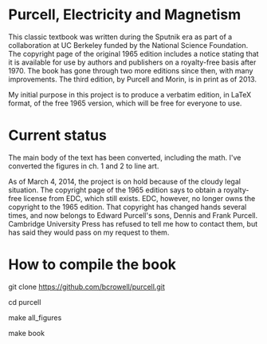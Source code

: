 Purcell, Electricity and Magnetism
============

This classic textbook was written during the Sputnik era as part of a collaboration
at UC Berkeley
funded by the National Science Foundation. The copyright page of the original 1965 edition
includes a notice stating that it is available for use by authors and publishers on
a royalty-free basis after 1970. The book has gone through two more editions since then,
with many improvements. The third edition, by Purcell and Morin, is in print as of 2013.

My initial purpose in this project is to produce a verbatim edition, in LaTeX format,
of the free 1965 version, which will be free for everyone to use.

Current status
==============

The main body of the text has been converted, including the math. I've converted the figures in ch. 1 and 2 to line art.

As of March 4, 2014, the project is on hold because of the cloudy legal situation. The copyright page of the 1965 edition says to obtain a royalty-free license from EDC, which still exists. EDC, however, no longer owns the copyright to the 1965 edition. That copyright has changed hands several times, and now belongs to Edward Purcell's sons, Dennis and Frank Purcell. Cambridge University Press has refused to tell me how to contact them, but has said they would pass on my request to them. 

How to compile the book
=======================

git clone https://github.com/bcrowell/purcell.git

cd purcell

make all_figures

make book
